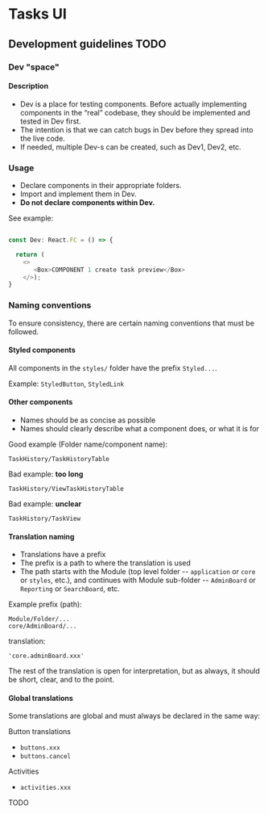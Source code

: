 # Tasks UI

## Development guidelines TODO

### Dev "space"

#### Description
* Dev is a place for testing components.  Before actually implementing components in the “real” codebase, they should be implemented and tested in Dev first.  
* The intention is that we can catch bugs in Dev before they spread into the live code.
* If needed, multiple Dev-s can be created, such as Dev1, Dev2, etc.  

### Usage

* Declare components in their appropriate folders.
* Import and implement them in Dev.
* **Do not declare components within Dev.**

See example: 


```typescript

const Dev: React.FC = () => {

  return (
    <>
       <Box>COMPONENT 1 create task preview</Box>
    </>);
}
```

### Naming conventions

To ensure consistency, there are certain naming conventions that must be followed.

#### Styled components

All components in the `styles/` folder have the prefix `Styled...`.

Example:  `StyledButton`, `StyledLink` 


#### Other components

* Names should be as concise as possible
* Names should clearly describe what a component does, or what it is for

Good example (Folder name/component name):

`TaskHistory/TaskHistoryTable` 

Bad example: **too long**

`TaskHistory/ViewTaskHistoryTable`

Bad example: **unclear**

`TaskHistory/TaskView`


#### Translation naming

* Translations have a prefix
* The prefix is a path to where the translation is used
* The path starts with the Module (top level folder -- `application` or `core` or `styles`, etc.), and continues with Module sub-folder -- `AdminBoard` or `Reporting` or `SearchBoard`, etc. 


Example prefix (path):

`Module/Folder/...`  
`core/AdminBoard/...`

translation:

`'core.adminBoard.xxx'`

The rest of the translation is open for interpretation, but as always, it should be short, clear, and to the point.

#### Global translations

Some translations are global and must always be declared in the same way:

Button translations

* `buttons.xxx`
* `buttons.cancel`

Activities

* `activities.xxx`

TODO


